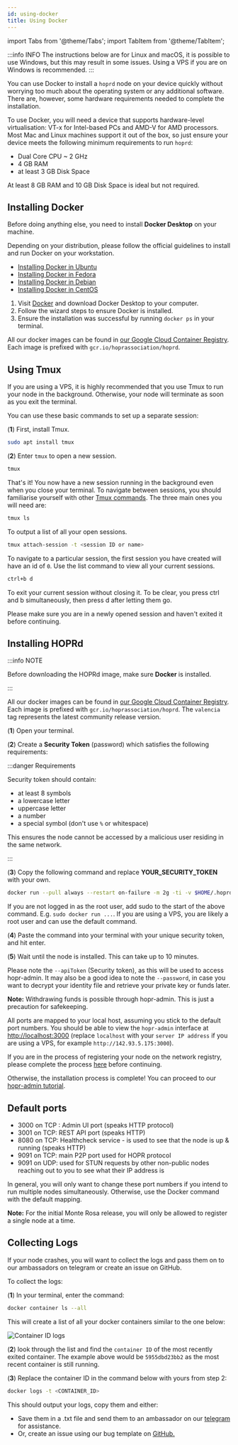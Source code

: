 ```yaml
---
id: using-docker
title: Using Docker
---
```


import Tabs from '@theme/Tabs';
import TabItem from '@theme/TabItem';

:::info INFO
The instructions below are for Linux and macOS, it is possible to use Windows, but this may result in some issues. Using a VPS if you are on Windows is recommended.
:::

You can use Docker to install a `hoprd` node on your device quickly without worrying too much about the operating system or any additional software. There are, however, some hardware requirements needed to complete the installation.

To use Docker, you will need a device that supports hardware-level virtualisation: VT-x for Intel-based PCs and AMD-V for AMD processors. Most Mac and Linux machines support it out of the box, so just ensure your device meets the following minimum requirements to run `hoprd`:

- Dual Core CPU ~ 2 GHz
- 4 GB RAM
- at least 3 GB Disk Space

At least 8 GB RAM and 10 GB Disk Space is ideal but not required.

## Installing Docker

Before doing anything else, you need to install **Docker Desktop** on your machine.

<Tabs>
<TabItem value="Linux" label="Linux">

Depending on your distribution, please follow the official guidelines to install and run Docker on your workstation.

- [Installing Docker in Ubuntu](https://docs.docker.com/engine/install/ubuntu/)
- [Installing Docker in Fedora](https://docs.docker.com/engine/install/fedora/)
- [Installing Docker in Debian](https://docs.docker.com/engine/install/debian/)
- [Installing Docker in CentOS](https://docs.docker.com/engine/install/centos/)

</TabItem>
<TabItem value="mac" label="macOS">

1. Visit [Docker](https://www.docker.com/get-started) and download Docker Desktop to your computer.
2. Follow the wizard steps to ensure Docker is installed.
3. Ensure the installation was successful by running `docker ps` in your terminal.

</TabItem>
</Tabs>

All our docker images can be found in [our Google Cloud Container Registry](https://console.cloud.google.com/gcr/images/hoprassociation/global/hoprd). Each image is prefixed with `gcr.io/hoprassociation/hoprd`.

## Using Tmux

If you are using a VPS, it is highly recommended that you use Tmux to run your node in the background. Otherwise, your node will terminate as soon as you exit the terminal.

You can use these basic commands to set up a separate session:

(**1**) First, install Tmux.

```bash
sudo apt install tmux
```

(**2**) Enter `tmux` to open a new session.

```bash
tmux
```

That's it! You now have a new session running in the background even when you close your terminal. To navigate between sessions, you should familiarise yourself with other [Tmux commands](https://linuxize.com/post/getting-started-with-tmux/). The three main ones you will need are:

```bash
tmux ls
```

To output a list of all your open sessions.

```bash
tmux attach-session -t <session ID or name>
```

To navigate to a particular session, the first session you have created will have an id of `0`. Use the list command to view all your current sessions.

```bash
ctrl+b d
```

To exit your current session without closing it. To be clear, you press ctrl and b simultaneously, then press d after letting them go.

Please make sure you are in a newly opened session and haven't exited it before continuing.

## Installing HOPRd

:::info NOTE

Before downloading the HOPRd image, make sure **Docker** is installed.

:::

All our docker images can be found in [our Google Cloud Container Registry](https://console.cloud.google.com/gcr/images/hoprassociation/global/hoprd).
Each image is prefixed with `gcr.io/hoprassociation/hoprd`.
The `valencia` tag represents the latest community release version.

(**1**) Open your terminal.

(**2**) Create a **Security Token** (password) which satisfies the following requirements:

:::danger Requirements

Security token should contain:

- at least 8 symbols
- a lowercase letter
- uppercase letter
- a number
- a special symbol (don't use `%` or whitespace)

This ensures the node cannot be accessed by a malicious user residing in the same network.

:::

(**3**) Copy the following command and replace **YOUR_SECURITY_TOKEN** with your own.

```bash
docker run --pull always --restart on-failure -m 2g -ti -v $HOME/.hoprd-db-valencia:/app/hoprd-db -p 9091:9091 -p 3000:3000 -p 3001:3001 -e DEBUG="hopr*" gcr.io/hoprassociation/hoprd:1.90.63 --environment monte_rosa --init --api --admin --identity /app/hoprd-db/.hopr-id-valencia --data /app/hoprd-db --password 'open-sesame-iTwnsPNg0hpagP+o6T0KOwiH9RQ0' --apiHost "0.0.0.0" --apiToken 'YOUR_SECURITY_TOKEN' --adminHost "0.0.0.0" --healthCheck --healthCheckHost "0.0.0.0"
```

If you are not logged in as the root user, add sudo to the start of the above command. E.g. `sudo docker run ...`. If you are using a VPS, you are likely a root user and can use the default command.

(**4**) Paste the command into your terminal with your unique security token, and hit enter.

(**5**) Wait until the node is installed. This can take up to 10 minutes.

Please note the `--apiToken` (Security token), as this will be used to access hopr-admin. It may also be a good idea to note the `--password`, in case you want to decrypt your identity file and retrieve your private key or funds later.

**Note:** Withdrawing funds is possible through hopr-admin. This is just a precaution for safekeeping.

All ports are mapped to your local host, assuming you stick to the default port numbers. You should be able to view the `hopr-admin` interface at [http://localhost:3000](http://localhost:3000) (replace `localhost` with your `server IP address` if you are using a VPS, for example `http://142.93.5.175:3000`).

If you are in the process of registering your node on the network registry, please complete the process [here](./network-registry-tutorial.md) before continuing.

Otherwise, the installation process is complete! You can proceed to our [hopr-admin tutorial](using-hopr-admin).

## Default ports

- 3000 on TCP : Admin UI port (speaks HTTP protocol)
- 3001 on TCP: REST API port (speaks HTTP)
- 8080 on TCP: Healthcheck service - is used to see that the node is up & running (speaks HTTP)
- 9091 on TCP: main P2P port used for HOPR protocol
- 9091 on UDP: used for STUN requests by other non-public nodes reaching out to you to see what their IP address is

In general, you will only want to change these port numbers if you intend to run multiple nodes simultaneously. Otherwise, use the Docker command with the default mapping.

**Note:** For the initial Monte Rosa release, you will only be allowed to register a single node at a time.

## Collecting Logs

If your node crashes, you will want to collect the logs and pass them on to our ambassadors on telegram or create an issue on GitHub.

To collect the logs:

(**1**) In your terminal, enter the command:

```bash
docker container ls --all
```

This will create a list of all your docker containers similar to the one below:

![Container ID logs](/img/node/container-ID-logs.png)

(**2**) look through the list and find the `container ID` of the most recently exited container. The example above would be `5955dbd23bb2` as the most recent container is still running.

(**3**) Replace the container ID in the command below with yours from step 2:

```bash
docker logs -t <CONTAINER_ID>
```

This should output your logs, copy them and either:

- Save them in a .txt file and send them to an ambassador on our [telegram](https://t.me/hoprnet) for assistance.
- Or, create an issue using our bug template on [GitHub.](https://github.com/hoprnet/hoprnet/issues)
